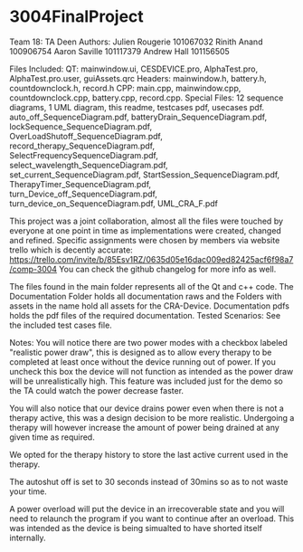 # 3004FinalProject
Team 18: TA Deen
Authors:
Julien Rougerie 101067032
Rinith Anand    100906754
Aaron Saville   101117379
Andrew Hall     101156505

Files Included:
QT: mainwindow.ui, CESDEVICE.pro, AlphaTest.pro, AlphaTest.pro.user, guiAssets.qrc
Headers: mainwindow.h, battery.h, countdownclock.h, record.h
CPP: main.cpp, mainwindow.cpp, countdownclock.cpp, battery.cpp, record.cpp.
Special Files: 12 sequence diagrams, 1 UML diagram, this readme, testcases pdf, usecases pdf.
auto_off_SequenceDiagram.pdf, batteryDrain_SequenceDiagram.pdf, lockSequence_SequenceDiagram.pdf, OverLoadShutoff_SequenceDiagram.pdf, record_therapy_SequenceDiagram.pdf, SelectFrequencySequenceDiagram.pdf, select_wavelength_SequenceDiagram.pdf, set_current_SequenceDiagram.pdf, StartSession_SequenceDiagram.pdf, TherapyTimer_SequenceDiagram.pdf, turn_Device_off_SequenceDiagram.pdf, turn_device_on_SequenceDiagram.pdf,
UML_CRA_F.pdf

This project was a joint collaboration, almost all the files were touched by everyone at one point in time as implementations were created, changed and refined. 
Specific assignments were chosen by members via website trello which is decently accurate:
https://trello.com/invite/b/85Esv1RZ/0635d05e16dac009ed82425acf6f98a7/comp-3004
You can check the github changelog for more info as well.

The files found in the main folder represents all of the Qt and c++ code. 
The Documentation Folder holds all documentation raws and the Folders with assets in the name hold all assets for the CRA-Device.
Documentation pdfs holds the pdf files of the required documentation.
Tested Scenarios:
See the included test cases file.

Notes: 
You will notice there are two power modes with a checkbox labeled "realistic power draw", this is
designed as to allow every therapy to be completed at least once without the device running out of power.
If you uncheck this box the device will not function as intended as the power draw will be unrealistically high.
This feature was included just for the demo so the TA could watch the power decrease faster.

You will also notice that our device drains power even when there is not a therapy active, this was a design decision to be more realistic. Undergoing a therapy will however increase the amount of power being drained at any given time as required.

We opted for the therapy history to store the last active current used in the therapy.

The autoshut off is set to 30 seconds instead of 30mins so as to not waste your time.

A power overload will put the device in an irrecoverable state and you will need to relaunch the program if 
you want to continue after an overload. This was intended as the device is being simualted to have shorted itself internally.




